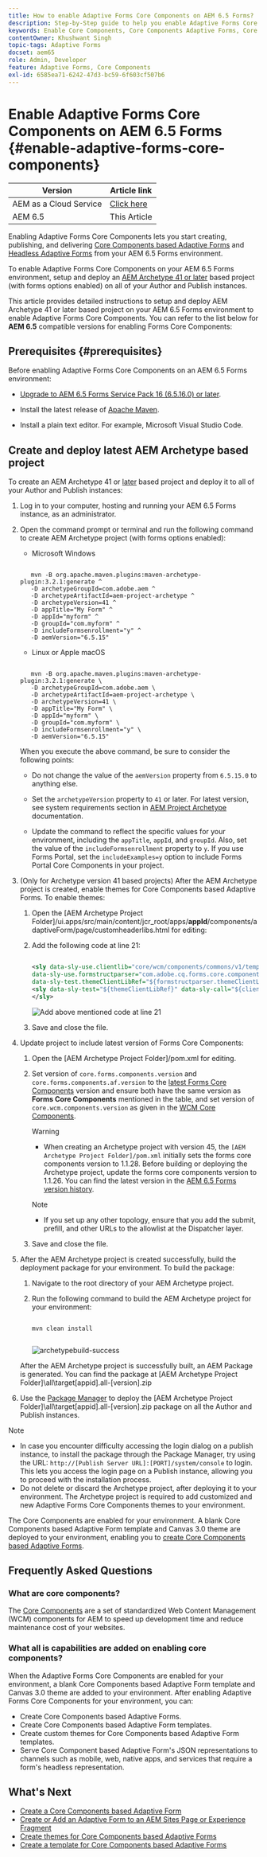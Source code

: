 ```yaml
---
title: How to enable Adaptive Forms Core Components on AEM 6.5 Forms?
description: Step-by-Step guide to help you enable Adaptive Forms Core Components on an AEM 6.5 Forms environment.
keywords: Enable Core Components, Core Components Adaptive Forms, Core Components on 6.5, Adaptive Forms Core Components on AEM 6.5, AF Core Components on AEM 6.5, AEM 6.5 Forms Core Components
contentOwner: Khushwant Singh
topic-tags: Adaptive Forms
docset: aem65
role: Admin, Developer
feature: Adaptive Forms, Core Components
exl-id: 6585ea71-6242-47d3-bc59-6f603cf507b6
---
```

# Enable Adaptive Forms Core Components on AEM 6.5 Forms {#enable-adaptive-forms-core-components}

| Version | Article link |
| -------- | ---------------------------- |
| AEM as a Cloud Service     | [Click here](https://experienceleague.adobe.com/docs/experience-manager-cloud-service/content/forms/setup-configure-migrate/enable-adaptive-forms-core-components.html)|
| AEM 6.5  |    This Article                  |

<!--**Applies to:** ✅ Adaptive Form Core Components ❎ [Adaptive Form Foundation Components](/help/forms/using/create-adaptive-form.md).-->

Enabling Adaptive Forms Core Components lets you start creating, publishing, and delivering [Core Components based Adaptive Forms](create-an-adaptive-form-core-components.md) and [Headless Adaptive Forms](https://experienceleague.adobe.com/docs/experience-manager-headless-adaptive-forms/using/overview.html) from your AEM 6.5 Forms environment. 

To enable Adaptive Forms Core Components on your AEM 6.5 Forms environment, setup and deploy an [AEM Archetype 41 or later](https://experienceleague.adobe.com/docs/experience-manager-core-components/using/developing/archetype/overview.html) based project (with forms options enabled) on all of your Author and Publish instances. 

This article provides detailed instructions to setup and deploy AEM Archetype 41 or later based project on your AEM 6.5 Forms environment to enable Adaptive Forms Core Components. You can refer to the list below for **AEM 6.5** compatible versions for enabling Forms Core Components:

## Prerequisites {#prerequisites}

Before enabling Adaptive Forms Core Components on an AEM 6.5 Forms environment: 

* [Upgrade to AEM 6.5 Forms Service Pack 16 (6.5.16.0) or later](https://experienceleague.adobe.com/docs/experience-manager-65/release-notes/aem-forms-current-service-pack-installation-instructions.html). 

* Install the latest release of [Apache Maven](https://maven.apache.org/download.cgi).

* Install a plain text editor. For example, Microsoft Visual Studio Code. 

## Create and deploy latest AEM Archetype based project 

To create an AEM Archetype 41 or [later](https://github.com/adobe/aem-project-archetype) based project and deploy it to all of your Author and Publish instances:  

1. Log in to your computer, hosting and running your AEM 6.5 Forms instance, as an administrator.
1. Open the command prompt or terminal and run the following command to create AEM Archetype project (with forms options enabled):

    * Microsoft Windows
    
     ```Shell
     
        mvn -B org.apache.maven.plugins:maven-archetype-plugin:3.2.1:generate ^
        -D archetypeGroupId=com.adobe.aem ^
        -D archetypeArtifactId=aem-project-archetype ^
        -D archetypeVersion=41 ^
        -D appTitle="My Form" ^
        -D appId="myform" ^
        -D groupId="com.myform" ^
        -D includeFormsenrollment="y" ^
        -D aemVersion="6.5.15" 

     ```

    * Linux or Apple macOS

     ```Shell

        mvn -B org.apache.maven.plugins:maven-archetype-plugin:3.2.1:generate \
        -D archetypeGroupId=com.adobe.aem \
        -D archetypeArtifactId=aem-project-archetype \
        -D archetypeVersion=41 \
        -D appTitle="My Form" \
        -D appId="myform" \
        -D groupId="com.myform" \
        -D includeFormsenrollment="y" \
        -D aemVersion="6.5.15" 

     ```    

    When you execute the above command, be sure to consider the following points:

    * Do not change the value of the `aemVersion` property from `6.5.15.0` to anything else.  
    
    * Set the `archetypeVersion` property to `41` or later. For latest version, see system requirements section in [AEM Project Archetype](https://github.com/adobe/aem-project-archetype) documentation. 
    
    * Update the command to reflect the specific values for your environment, including the `appTitle`, `appId`, and `groupId`. Also, set the value of the  `includeFormsenrollment` property to `y`. If you use Forms Portal, set the `includeExamples=y` option to include Forms Portal Core Components in your project.


1. (Only for Archetype version 41 based projects) After the AEM Archetype project is created, enable themes for Core Components based Adaptive Forms. To enable themes:  

    1. Open the [AEM Archetype Project Folder]/ui.apps/src/main/content/jcr_root/apps/__appId__/components/adaptiveForm/page/customheaderlibs.html for editing:

    1. Add the following code at line 21: 

        ```XML 

        <sly data-sly-use.clientlib="core/wcm/components/commons/v1/templates/clientlib.html"
        data-sly-use.formstructparser="com.adobe.cq.forms.core.components.models.form.FormStructureParser"
        data-sly-test.themeClientLibRef="${formstructparser.themeClientLibRefFromFormContainer}">
        <sly data-sly-test="${themeClientLibRef}" data-sly-call="${clientlib.css @ categories=themeClientLibRef}"/>
        </sly>

        ```

        ![Add above mentioned code at line 21](/help/forms/using/assets/code-to-enable-themes.png)

    1. Save and close the file. 

1. Update project to include latest version of Forms Core Components: 

     1. Open the [AEM Archetype Project Folder]/pom.xml for editing. 
     1. Set version of `core.forms.components.version` and `core.forms.components.af.version` to the [latest Forms Core Components](https://experienceleague.adobe.com/docs/experience-manager-core-components/using/adaptive-forms/version.html#aem-as-form-version-history) version and ensure both have the same version as **Forms Core Components** mentioned in the table, and set version of `core.wcm.components.version` as given in the [WCM Core Components](https://experienceleague.adobe.com/docs/experience-manager-core-components/using/versions.html).

        >[!WARNING]
        >
        >* When creating an Archetype project with version 45, the `[AEM Archetype Project Folder]/pom.xml` initially sets the forms core components version to 1.1.28. Before building or deploying the Archetype project, update the forms core components version to 1.1.26. You can find the latest version in the [AEM 6.5 Forms version history](https://experienceleague.adobe.com/docs/experience-manager-core-components/using/adaptive-forms/version.html#aem-as-form-version-history).
     
        >[!NOTE]
        >
        >* If you set up any other topology, ensure that you add the submit, prefill, and other URLs to the allowlist at the Dispatcher layer.

     1. Save and close the file.  


1. After the AEM Archetype project is created successfully, build the deployment package for your environment. To build the package:
    
    1. Navigate to the root directory of your AEM Archetype project. 

    1. Run the following command to build the AEM Archetype project for your environment: 

        ```Shell
        
        mvn clean install


        ```

        ![archetypebuild-success](/help/forms/using/assets/corecomponent-build-successful.png)


    After the AEM Archetype project is successfully built, an AEM Package is generated. You can find the package at [AEM Archetype Project Folder]\all\target\[appid].all-[version].zip

1. Use the [Package Manager](https://experienceleague.adobe.com/docs/experience-manager-65/administering/contentmanagement/package-manager.html?lang=en) to deploy the [AEM Archetype Project Folder]\all\target\[appid].all-[version].zip package on all the Author and Publish instances.

>[!NOTE]
>
>
>
> * In case you encounter difficulty accessing the login dialog on a publish instance, to install the package through the Package Manager, try using the URL: `http://[Publish Server URL]:[PORT]/system/console` to login. This lets you access the login page on a Publish instance, allowing you to proceed with the installation process.
> * Do not delete or discard the Archetype project, after deploying it to your environment. The Archetype project is required to add customized and new Adaptive Forms Core Components themes to your environment. 

The Core Components are enabled for your environment. A blank Core Components based Adaptive Form template and Canvas 3.0 theme are deployed to your environment, enabling you to [create Core Components based Adaptive Forms](create-an-adaptive-form-core-components.md).

## Frequently Asked Questions

### What are core components?

The [Core Components](https://experienceleague.adobe.com/docs/experience-manager-core-components/using/introduction.html) are a set of standardized Web Content Management (WCM) components for AEM to speed up development time and reduce maintenance cost of your websites. 

### What all is capabilities are added on enabling core components?


When the  Adaptive Forms Core Components are enabled for your environment, a blank Core Components based Adaptive Form template and Canvas 3.0 theme are added to your environment. After enabling Adaptive Forms Core Components for your environment, you can:

* Create Core Components based Adaptive Forms.
* Create Core Components based Adaptive Form templates.
* Create custom themes for Core Components based Adaptive Form templates.
* Serve Core Component based Adaptive Form's JSON representations to channels such as mobile, web, native apps, and services that require a form's headless representation.

## What's Next

* [Create a Core Components based Adaptive Form](/help/forms/using/create-an-adaptive-form-core-components.md)
* [Create or Add an Adaptive Form to an AEM Sites Page or Experience Fragment](create-or-add-an-adaptive-form-to-aem-sites-page.md)
* [Create themes for Core Components based Adaptive Forms](create-or-customize-themes-for-adaptive-forms-core-components.md)
* [Create a template for Core Components based Adaptive Forms](template-editor.md)
